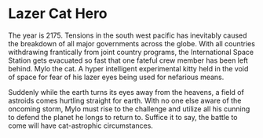 # Lazer Cat Hero 

The year is 2175. Tensions in the south west pacific has inevitably caused the breakdown of all major governments across the globe. 
With all countries withdrawing frantically from joint country programs, the International Space Station gets evacuated so fast that
one fateful crew member has been left behind. Mylo the cat. 
A hyper intelligent experimental kitty held in the void of space for fear of his lazer eyes being used for nefarious means.

Suddenly while the earth turns its eyes away from the heavens, a field of astroids comes hurtling straight for earth. 
With no one else aware of the oncoming storm, 
Mylo must rise to the challenge and utilize all his cunning to defend the planet he longs to return to. 
Suffice it to say, the battle to come will have cat-astrophic circumstances.
